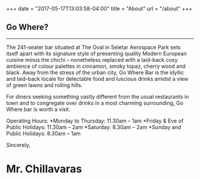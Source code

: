 +++
date = "2017-05-17T13:03:58-04:00"
title = "About"
url = "/about"
+++

## Go Where?

---

The 241-seater bar situated at The Oval in Seletar Aerospace Park sets itself apart with its signature style of presenting quality Modern European cuisine minus the chichi – nonetheless replaced with a laid-back cosy ambience of colour palettes in cinnamon, smoky topaz, cherry wood and black. Away from the stress of the urban city, Go Where Bar is the idyllic and laid-back locale for delectable food and luscious drinks amidst a view of green lawns and rolling hills.

For diners seeking something vastly different from the usual restaurants in town and to congregate over drinks in a most charming surrounding, Go Where bar is worth a visit.

Operating Hours: 
*Monday to Thursday: 11.30am – 1am
*Friday & Eve of Public Holidays: 11.30am – 2am
*Saturday: 8.30am – 2am
*Sunday and Public Holidays: 8.30am – 1am

Sincerely,
# Mr. Chillavaras
